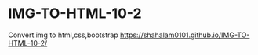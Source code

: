 # IMG-TO-HTML-10-2
Convert img to html,css,bootstrap
https://shahalam0101.github.io/IMG-TO-HTML-10-2/
